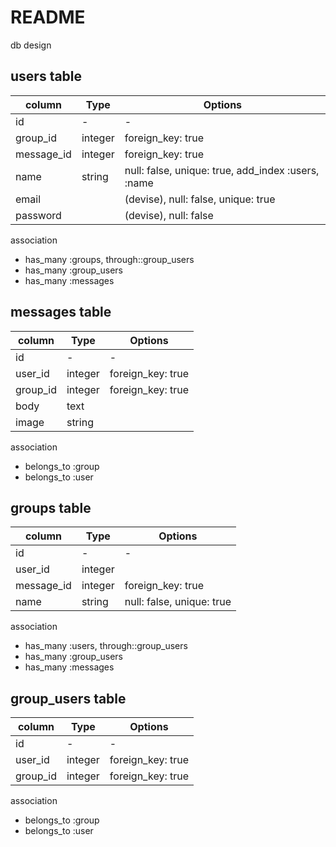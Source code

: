 # README

db design

## users table
|column|Type|Options|
|------|----|-------|
|id|-|-|
|group_id|integer|foreign_key: true|
|message_id|integer|foreign_key: true|
|name|string|null: false, unique: true, add_index :users, :name|
|email||(devise), null: false, unique: true|
|password||(devise), null: false|

association
- has_many :groups, through::group_users
- has_many :group_users
- has_many :messages

## messages table
|column|Type|Options|
|------|----|-------|
|id|-|-|
|user_id|integer|foreign_key: true|
|group_id|integer|foreign_key: true|
|body|text||
|image|string||


association
- belongs_to :group
- belongs_to :user

## groups table
|column|Type|Options|
|------|----|-------|
|id|-|-|
|user_id|integer||
|message_id|integer|foreign_key: true|
|name|string|null: false, unique: true|

association
- has_many :users, through::group_users
- has_many :group_users
- has_many :messages


## group_users table
|column|Type|Options|
|------|----|-------|
|id|-|-|
|user_id|integer|foreign_key: true|
|group_id|integer|foreign_key: true|

association
- belongs_to :group
- belongs_to :user


